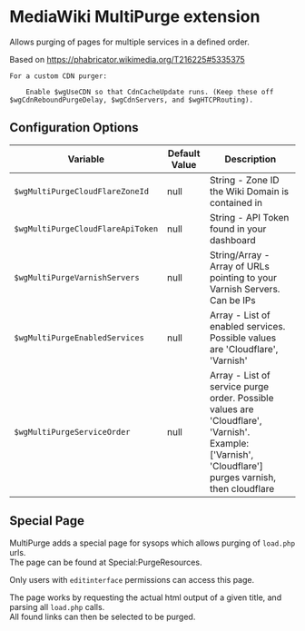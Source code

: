 # MediaWiki MultiPurge extension

Allows purging of pages for multiple services in a defined order.

Based on https://phabricator.wikimedia.org/T216225#5335375

```
For a custom CDN purger:

    Enable $wgUseCDN so that CdnCacheUpdate runs. (Keep these off $wgCdnReboundPurgeDelay, $wgCdnServers, and $wgHTCPRouting).
```

## Configuration Options

| Variable                               | Default Value    | Description                                                                                                                                             |
|----------------------------------------|------------------|---------------------------------------------------------------------------------------------------------------------------------------------------------|
| `$wgMultiPurgeCloudFlareZoneId`        | null             | String - Zone ID the Wiki Domain is contained in                                                                                                        |
| `$wgMultiPurgeCloudFlareApiToken`      | null             | String - API Token found in your dashboard                                                                                                              |
| `$wgMultiPurgeVarnishServers`          | null             | String/Array - Array of URLs pointing to your Varnish Servers. Can be IPs                                                                               |
| `$wgMultiPurgeEnabledServices`         | null             | Array - List of enabled services. Possible values are 'Cloudflare', 'Varnish'                                                                           |
| `$wgMultiPurgeServiceOrder`            | null             | Array - List of service purge order. Possible values are 'Cloudflare', 'Varnish'. Example: ['Varnish', 'Cloudflare'] purges varnish, then cloudflare    |


## Special Page
MultiPurge adds a special page for sysops which allows purging of `load.php` urls.  
The page can be found at Special:PurgeResources.  

Only users with `editinterface` permissions can access this page.  

The page works by requesting the actual html output of a given title, and parsing all `load.php` calls.  
All found links can then be selected to be purged.
